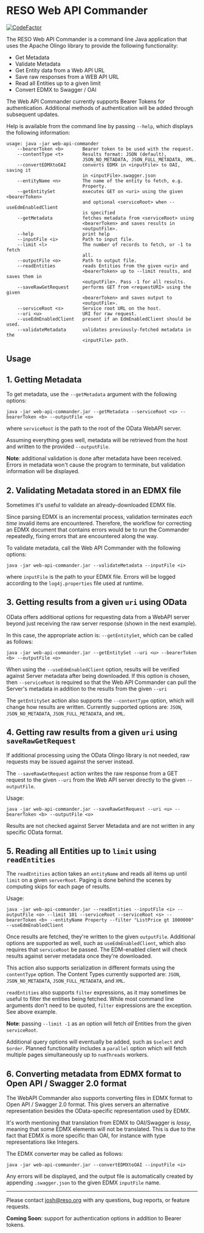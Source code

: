 # RESO Web API Commander

[![CodeFactor](https://www.codefactor.io/repository/github/darnjo/web-api-commander/badge)](https://www.codefactor.io/repository/github/darnjo/web-api-commander)

The RESO Web API Commander is a command line Java application that uses
the Apache Olingo library to provide the following functionality:

* Get Metadata
* Validate Metadata
* Get Entity data from a Web API URL
* Save raw responses from a WEB API URL
* Read all Entities up to a given limit
* Convert EDMX to Swagger / OAI

The Web API Commander currently supports Bearer Tokens for authentication. 
Additional methods of authentication will be added through subsequent updates.

Help is available from the command line by passing `--help`, which displays
the following information:

```
usage: java -jar web-api-commander
    --bearerToken <b>       Bearer token to be used with the request.
    --contentType <t>       Results format: JSON (default),
                            JSON_NO_METADATA, JSON_FULL_METADATA, XML.
    --convertEDMXtoOAI      converts EDMX in <inputFile> to OAI, saving it
                            in <inputFile>.swagger.json
    --entityName <n>        The name of the entity to fetch, e.g.
                            Property.
    --getEntitySet          executes GET on <uri> using the given <bearerToken>
                            and optional <serviceRoot> when --useEdmEnabledClient
                            is specified
    --getMetadata           fetches metadata from <serviceRoot> using
                            <bearerToken> and saves results in
                            <outputFile>.
    --help                  print help
    --inputFile <i>         Path to input file.
    --limit <l>             The number of records to fetch, or -1 to fetch
                            all.
    --outputFile <o>        Path to output file.
    --readEntities          reads Entities from the given <uri> and 
                            <bearerToken> up to --limit results, and saves them in
                            <outputFile>. Pass -1 for all results.
    --saveRawGetRequest     performs GET from <requestURI> using the given
                            <bearerToken> and saves output to
                            <outputFile>.
    --serviceRoot <s>       Service root URL on the host.
    --uri <u>               URI for raw request.
    --useEdmEnabledClient   present if an EdmEnabledClient should be used.
    --validateMetadata      validates previously-fetched metadata in the
                            <inputFile> path.
```

## Usage

## 1. Getting Metadata

To get metadata, use the `--getMetadata` argument with the following options:

```
java -jar web-api-commander.jar --getMetadata --serviceRoot <s> --bearerToken <b> --outputFile <o>
```

where `serviceRoot` is the path to the root of the OData WebAPI server.

Assuming everything goes well, metadata will be retrieved from the host and written to the provided `--outputFile`.

**Note**: additional validation is done after metadata have been received. Errors in metadata 
won't cause the program to terminate, but validation information will be displayed.

## 2. Validating Metadata stored in an EDMX file
Sometimes it's useful to validate an already-downloaded EDMX file. 

Since parsing EDMX is an incremental process, validation terminates _each time_ invalid 
items are encountered. Therefore, the workflow for correcting an EDMX document that contains errors 
would be to run the Commander repeatedly, fixing errors that are encountered along the way.

To validate metadata, call the Web API Commander with the following options:

```
java -jar web-api-commander.jar --validateMetadata --inputFile <i>
```

where `inputFile` is the path to your EDMX file. Errors will be logged according to the `log4j.properties` file
used at runtime. 

## 3. Getting results from a given `uri` using OData

OData offers additional options for requesting data from a WebAPI server beyond just receiving the 
raw server response (shown in the next example).

In this case, the appropriate action is: `--getEntitySet`, which can be called as follows:

```
java -jar web-api-commander.jar --getEntitySet --uri <u> --bearerToken <b> --outputFile <o>
``` 

When using the `--useEdmEnabledClient` option, results will be verified against Server metadata 
after being downloaded. If this option is chosen, then `--serviceRoot` is required so that the Web API
Commander can pull the Server's metadata in addition to the results from the given `--uri`

The `getEntitySet` action also supports the `--contentType` option, which will change how results are 
written. Currently supported options are: `JSON`, `JSON_NO_METADATA`, `JSON_FULL_METADATA`, and `XML`.

## 4. Getting raw results from a given `uri` using `saveRawGetRequest`

If additional processing using the OData Olingo library is not needed, raw requests may be issued 
against the server instead.

The `--saveRawGetRequest` action writes the raw response from a GET request to the given `--uri` 
from the Web API server directly to the given `--outputFile`.

Usage:

```
java -jar web-api-commander.jar --saveRawGetRequest --uri <u> --bearerToken <b> --outputFile <o>
```

Results are not checked against Server Metadata and are not written in any specific OData format.

  
## 5. Reading all Entities up to `limit` using `readEntities`

The `readEntities` action takes an `entityName` and reads all items up until `limit` on a given 
`serverRoot`. Paging is done behind the scenes by computing skips for each page of results.

Usage:

```
java -jar web-api-commander.jar --readEntities --inputFile <i> --outputFile <o> --limit 101 --serviceRoot --serviceRoot <s> --bearerToken <b> --entityName Property --filter "ListPrice gt 1000000" --useEdmEnabledClient
```


Once results are fetched, they're written to the given `outputFile`. Additional options are supported
as well, such as `useEdmEnabledClient`, which also requires that `serviceRoot` be passed. The EDM-enabled
client will check results against server metadata once they're downloaded. 

This action also supports serialization in different formats using the `contentType` option. The 
Content Types currently supported are: `JSON`, `JSON_NO_METADATA`, `JSON_FULL_METADATA`, and `XML`.

`readEntities` also supports `filter` expressions, as it may sometimes be useful to filter the entities
being fetched. While most command line arguments don't need to be quoted, `filter` expressions are the exception. 
See above example.

**Note**: passing `--limit -1` as an option will fetch _all_ Entities from the given `serviceRoot`.


Additional query options will eventually be added, such as `$select` and `$order`. Planned 
functionality includes a `parallel` option which will fetch multiple pages simultaneously up to `numThreads` workers.


## 6. Converting metadata from EDMX format to Open API / Swagger 2.0 format

The WebAPI Commander also supports converting files in EDMX format to Open API / Swagger 2.0 format. This 
gives servers an alternative representation besides the OData-specific representation used by EDMX. 

It's worth mentioning that translation from EDMX to OAI/Swagger is _lossy_, meaning that some EDMX elements 
will not be translated. This is due to the fact that EDMX is more specific than OAI, for instance with type 
representations like Integers.

The EDMX converter may be called as follows:

```
java -jar web-api-commander.jar --convertEDMXtoOAI --inputFile <i>
``` 

Any errors will be displayed, and the output file is automatically created by appending `.swagger.json` to
the given EDMX `inputFile` name.

---

Please contact [josh@reso.org](mailto:josh@reso.org) with any questions, bug reports, or feature requests.

**Coming Soon**: support for authentication options in addition to Bearer tokens. 


